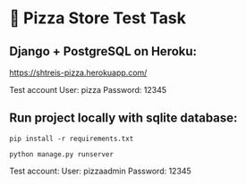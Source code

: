# 🍕 Pizza Store Test Task 
## Django + PostgreSQL on Heroku:

https://shtreis-pizza.herokuapp.com/

Test account
User: pizza
Password: 12345

## Run project locally with sqlite database:
```commandline
pip install -r requirements.txt

python manage.py runserver
```
Test account:
User: pizzaadmin
Password: 12345
